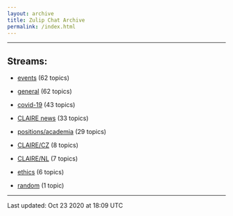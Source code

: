 ```yaml
---
layout: archive
title: Zulip Chat Archive
permalink: /index.html
---
```


---

## Streams:

* [events](stream/201207-events/index.html) (62 topics)

* [general](stream/201199-general/index.html) (62 topics)

* [covid-19](stream/226112-covid-19/index.html) (43 topics)

* [CLAIRE news](stream/201957-CLAIRE-news/index.html) (33 topics)

* [positions/academia](stream/203258-positions/academia/index.html) (29 topics)

* [CLAIRE/CZ](stream/203399-CLAIRE/CZ/index.html) (8 topics)

* [CLAIRE/NL](stream/203255-CLAIRE/NL/index.html) (7 topics)

* [ethics](stream/228366-ethics/index.html) (6 topics)

* [random](stream/202125-random/index.html) (1 topic)

<hr><p>Last updated: Oct 23 2020 at 18:09 UTC</p>